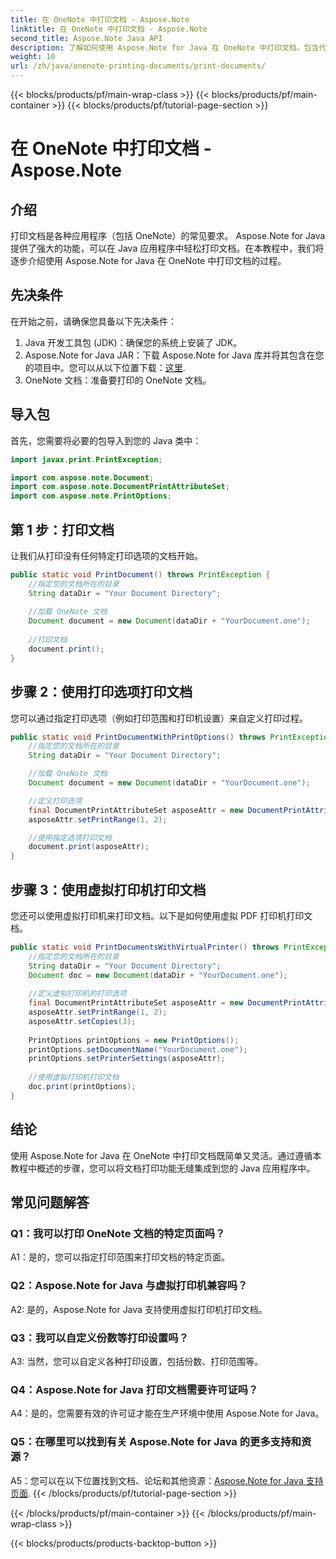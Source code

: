 ```yaml
---
title: 在 OneNote 中打印文档 - Aspose.Note
linktitle: 在 OneNote 中打印文档 - Aspose.Note
second_title: Aspose.Note Java API
description: 了解如何使用 Aspose.Note for Java 在 OneNote 中打印文档。包含代码示例和可自定义选项的分步指南。
weight: 10
url: /zh/java/onenote-printing-documents/print-documents/
---
```


{{< blocks/products/pf/main-wrap-class >}}
{{< blocks/products/pf/main-container >}}
{{< blocks/products/pf/tutorial-page-section >}}

# 在 OneNote 中打印文档 - Aspose.Note

## 介绍

打印文档是各种应用程序（包括 OneNote）的常见要求。 Aspose.Note for Java 提供了强大的功能，可以在 Java 应用程序中轻松打印文档。在本教程中，我们将逐步介绍使用 Aspose.Note for Java 在 OneNote 中打印文档的过程。

## 先决条件

在开始之前，请确保您具备以下先决条件：

1. Java 开发工具包 (JDK)：确保您的系统上安装了 JDK。
2.  Aspose.Note for Java JAR：下载 Aspose.Note for Java 库并将其包含在您的项目中。您可以从以下位置下载：[这里](https://releases.aspose.com/note/java/).
3. OneNote 文档：准备要打印的 OneNote 文档。

## 导入包

首先，您需要将必要的包导入到您的 Java 类中：

```java
import javax.print.PrintException;

import com.aspose.note.Document;
import com.aspose.note.DocumentPrintAttributeSet;
import com.aspose.note.PrintOptions;
```

## 第 1 步：打印文档

让我们从打印没有任何特定打印选项的文档开始。

```java
public static void PrintDocument() throws PrintException {
    //指定您的文档所在的目录
    String dataDir = "Your Document Directory";
    
    //加载 OneNote 文档
    Document document = new Document(dataDir + "YourDocument.one");
    
    //打印文档
    document.print();
}
```

## 步骤 2：使用打印选项打印文档

您可以通过指定打印选项（例如打印范围和打印机设置）来自定义打印过程。

```java
public static void PrintDocumentWithPrintOptions() throws PrintException {
    //指定您的文档所在的目录
    String dataDir = "Your Document Directory";

    //加载 OneNote 文档
    Document document = new Document(dataDir + "YourDocument.one");

    //定义打印选项
    final DocumentPrintAttributeSet asposeAttr = new DocumentPrintAttributeSet("Microsoft XPS Document Writer");
    asposeAttr.setPrintRange(1, 2);

    //使用指定选项打印文档
    document.print(asposeAttr);
}
```

## 步骤 3：使用虚拟打印机打印文档

您还可以使用虚拟打印机来打印文档。以下是如何使用虚拟 PDF 打印机打印文档。

```java
public static void PrintDocumentsWithVirtualPrinter() throws PrintException {
    //指定您的文档所在的目录
    String dataDir = "Your Document Directory";
    Document doc = new Document(dataDir + "YourDocument.one");
     
    //定义虚拟打印机的打印选项
    final DocumentPrintAttributeSet asposeAttr = new DocumentPrintAttributeSet("doPDF 8");
    asposeAttr.setPrintRange(1, 2);
    asposeAttr.setCopies(3);
     
    PrintOptions printOptions = new PrintOptions();
    printOptions.setDocumentName("YourDocument.one");
    printOptions.setPrinterSettings(asposeAttr);
      
    //使用虚拟打印机打印文档
    doc.print(printOptions);
}
```

## 结论

使用 Aspose.Note for Java 在 OneNote 中打印文档既简单又灵活。通过遵循本教程中概述的步骤，您可以将文档打印功能无缝集成到您的 Java 应用程序中。

## 常见问题解答

### Q1：我可以打印 OneNote 文档的特定页面吗？

A1：是的，您可以指定打印范围来打印文档的特定页面。

### Q2：Aspose.Note for Java 与虚拟打印机兼容吗？

A2: 是的，Aspose.Note for Java 支持使用虚拟打印机打印文档。

### Q3：我可以自定义份数等打印设置吗？

A3: 当然，您可以自定义各种打印设置，包括份数、打印范围等。

### Q4：Aspose.Note for Java 打印文档需要许可证吗？

A4：是的，您需要有效的许可证才能在生产环境中使用 Aspose.Note for Java。

### Q5：在哪里可以找到有关 Aspose.Note for Java 的更多支持和资源？

 A5：您可以在以下位置找到文档、论坛和其他资源：[Aspose.Note for Java 支持页面](https://forum.aspose.com/c/note/28).
{{< /blocks/products/pf/tutorial-page-section >}}

{{< /blocks/products/pf/main-container >}}
{{< /blocks/products/pf/main-wrap-class >}}

{{< blocks/products/products-backtop-button >}}
